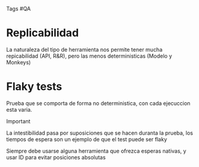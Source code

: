 Tags #QA 

# Replicabilidad

La naturaleza del tipo de herramienta nos permite tener mucha repicabilidad (API, R&R), pero las menos deterministicas (Modelo y Monkeys)

# Flaky tests

Prueba que se comporta de forma no deterministica, con cada ejecuccion esta varia.

>[!IMPORTANT]
>La intestibilidad pasa por suposiciones que se hacen duranta la prueba, los tiempos de espera son un ejemplo de que el test puede ser flaky

Siempre debe usarse alguna herramienta que ofrezca esperas nativas, y usar ID para evitar posiciones absolutas


